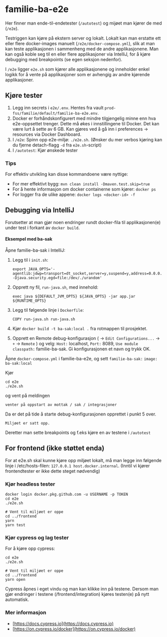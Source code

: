 # familie-ba-e2e

Her finner man ende-til-endetester (`/autotest`) og mijøet man kjører de med (`/e2e`). 

Testriggen kan kjøre på ekstern server og lokalt. Lokalt kan man erstatte ett eller flere docker-images manuelt (`/e2e/docker-compose.yml`), slik at man kan teste applikasjonen i sammenheng med de andre applikasjonene. Man kan også koble seg til en eller flere applikasjoner via IntelliJ, for å kjøre debugging med breakpoints (se egen seksjon nedenfor).

I `/e2e` ligger `e2e.sh` som kjører alle applikasjonene og inneholder enkel logikk for å vente på applikasjoner som er avhengig av andre kjørende applikasjoner. 

## Kjøre tester
1. Legg inn secrets i `e2e/.env`. Hentes fra vault `prod-fss/familie/default/familie-ba-e2e.env`.
2. Docker er forhåndskonfigurert med mindre tilgjengelig minne enn hva e2e-oppsettet trenger. Dette må økes i innstillingene til Docker. Det kan være lurt å sette av 6 GB. Kan gjøres ved å gå inn i preferences -> resources via Docker Dashboard.
3. I `/e2e`: Spinn opp e2e-miljø: `./e2e.sh`. (Ønsker du mer verbos kjøring kan du fjerne detach-flagg `-d` fra `e2e.sh`-script)
4. I `/autotest`: Kjør ønskede tester

### Tips

For effektiv utvikling kan disse kommandoene være nyttige:

- For mer effektivt bygg: `mvn clean install -Dmaven.test.skip=true`
- For å hente informasjon om docker containerne som kjører: `docker ps`
- For logger fra de ulike appene: `docker logs <docker-id> -f`

## Debugging via IntelliJ
Forutsetter at man gjør noen endringer rundt docker-fila til applikasjonen(e) under test i forkant av `docker build`.

#### Eksempel med ba-sak

Åpne familie-ba-sak i IntelliJ:
1. Legg til i `init.sh`:
    ```shell
    export JAVA_OPTS='-agentlib:jdwp=transport=dt_socket,server=y,suspend=y,address=0.0.0.0:8089 -Djava.security.egd=file:/dev/./urandom'
    ```
2. Opprett ny fil, `run-java.sh`, med innehold:
    ```shell
    exec java ${DEFAULT_JVM_OPTS} ${JAVA_OPTS} -jar app.jar ${RUNTIME_OPTS}
   ```
3. Legg til følgende linje i `Dockerfile`:
    ```shell
    COPY run-java.sh run-java.sh
    ```
4. Kjør `docker build -t ba-sak:local .` fra rotmappen til prosjektet.

5. Opprett en Remote debug-konfigurasjon ( -> `Edit Configurations...` -> `+` -> `Remote` )
    og velg: `Host:` localhost, `Port:` 8089, `Use module classpath:` familie-ba-sak. Gi konfigurasjonen et navn og trykk OK.

Åpne `docker-compose.yml` i familie-ba-e2e, og sett `familie-ba-sak:` `image: ba-sak:local` 

Kjør
```shell
cd e2e
./e2e.sh
```
og vent på meldingen
```shell
venter på oppstart av mottak / sak / integrasjoner
```
Da er det på tide å starte debug-konfigurasjonen opprettet i punkt 5 over.

```shell
Miljøet er satt opp.
```
Deretter man sette breakpoints og f.eks kjøre en av testene i `/autotest`

## For frontend (ikke støttet enda)

For at e2e.sh skal kunne kjøre opp miljøet lokalt, må man legge inn følgende linje i /etc/hosts-filen: `127.0.0.1 host.docker.internal`. (Inntil vi kjører frontendtester er ikke dette steget nødvendig)

### Kjør headless tester

```shell
docker login docker.pkg.github.com -u USERNAME -p TOKEN
cd e2e
./e2e.sh

# Vent til miljøet er oppe
cd ../frontend
yarn
yarn test
```

### Kjør cypress og lag tester

For å kjøre opp cypress:

```shell
cd e2e
./e2e.sh

# Vent til miljøet er oppe
cd ../frontend
yarn open
```

Cypress åpnes i eget vindu og man kan klikke inn på testene. Dersom man gjør endringer i testene (/frontend/integration) kjøres testen(e) på nytt automatisk.

### Mer informasjon

- [https://docs.cypress.io](https://docs.cypress.io)
- [https://on.cypress.io/docker](https://on.cypress.io/docker)

